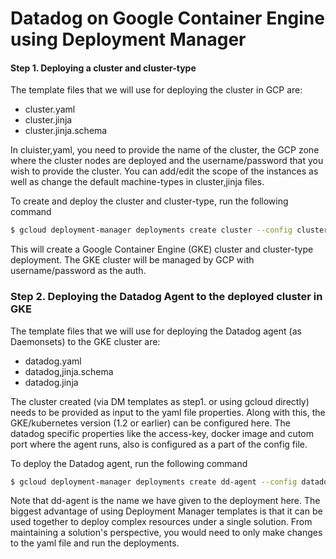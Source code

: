 # Datadog on Google Container Engine using Deployment Manager

#### Step 1. Deploying a cluster and cluster-type

The template files that we will use for deploying the cluster in GCP are:

 - cluster.yaml
 - cluster.jinja
 - cluster.jinja.schema

In cluister,yaml, you need to provide the name of the cluster, the GCP zone where the cluster nodes are deployed and the username/password that you wish to provide the cluster. You can add/edit the scope of the instances as well as change the default machine-types in cluster,jinja files.

To create and deploy the cluster and cluster-type, run the following command

```sh
$ gcloud deployment-manager deployments create cluster --config cluster.yaml
```

This will create a Google Container Engine (GKE) cluster and cluster-type deployment. The GKE cluster will be managed by GCP with username/password as the auth.


### Step 2. Deploying the Datadog Agent to the deployed cluster in GKE

The template files that we will use for deploying the Datadog agent (as Daemonsets) to the GKE cluster are:

 - datadog.yaml
 - datadog,jinja.schema
 - datadog.jinja

The cluster created (via DM templates as step1. or using gcloud directly) needs to be provided as input to the yaml file properties. Along with this, the GKE/kubernetes version (1.2 or earlier) can be configured here. The datadog specific properties like the access-key, docker image and cutom port where the agent runs, also is configured as a part of the config file.

To deploy the Datadog agent, run the following command
```sh
$ gcloud deployment-manager deployments create dd-agent --config datadog.yaml
```

Note that dd-agent is the name we have given to the deployment here.
The biggest advantage of using Deployment Manager templates is that it can be used together to deploy complex resources under a single solution. From maintaining a solution's perspective, you would need to only make changes to the yaml file and run the deployments.
